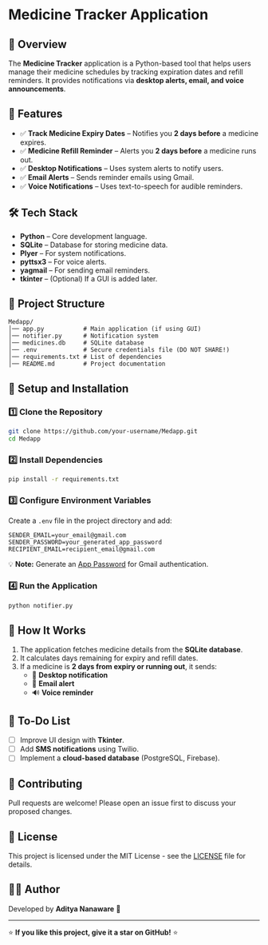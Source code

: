 # Medicine Tracker Application

## 📌 Overview
The **Medicine Tracker** application is a Python-based tool that helps users manage their medicine schedules by tracking expiration dates and refill reminders. It provides notifications via **desktop alerts, email, and voice announcements**.

## 🚀 Features
- ✅ **Track Medicine Expiry Dates** – Notifies you **2 days before** a medicine expires.
- ✅ **Medicine Refill Reminder** – Alerts you **2 days before** a medicine runs out.
- ✅ **Desktop Notifications** – Uses system alerts to notify users.
- ✅ **Email Alerts** – Sends reminder emails using Gmail.
- ✅ **Voice Notifications** – Uses text-to-speech for audible reminders.

## 🛠️ Tech Stack
- **Python** – Core development language.
- **SQLite** – Database for storing medicine data.
- **Plyer** – For system notifications.
- **pyttsx3** – For voice alerts.
- **yagmail** – For sending email reminders.
- **tkinter** – (Optional) If a GUI is added later.

## 📂 Project Structure
```
Medapp/
│── app.py           # Main application (if using GUI)
│── notifier.py      # Notification system
│── medicines.db     # SQLite database
│── .env             # Secure credentials file (DO NOT SHARE!)
│── requirements.txt # List of dependencies
│── README.md        # Project documentation
```

## 🔧 Setup and Installation
### 1️⃣ Clone the Repository
```sh
git clone https://github.com/your-username/Medapp.git
cd Medapp
```

### 2️⃣ Install Dependencies
```sh
pip install -r requirements.txt
```

### 3️⃣ Configure Environment Variables
Create a `.env` file in the project directory and add:
```
SENDER_EMAIL=your_email@gmail.com
SENDER_PASSWORD=your_generated_app_password
RECIPIENT_EMAIL=recipient_email@gmail.com
```
💡 **Note:** Generate an [App Password](https://myaccount.google.com/apppasswords) for Gmail authentication.

### 4️⃣ Run the Application
```sh
python notifier.py
```

## 📩 How It Works
1. The application fetches medicine details from the **SQLite database**.
2. It calculates days remaining for expiry and refill dates.
3. If a medicine is **2 days from expiry or running out**, it sends:
   - 🔔 **Desktop notification**
   - 📧 **Email alert**
   - 🔊 **Voice reminder**

## 📝 To-Do List
- [ ] Improve UI design with **Tkinter**.
- [ ] Add **SMS notifications** using Twilio.
- [ ] Implement a **cloud-based database** (PostgreSQL, Firebase).

## 🤝 Contributing
Pull requests are welcome! Please open an issue first to discuss your proposed changes.

## 📜 License
This project is licensed under the MIT License - see the [LICENSE](LICENSE) file for details.

## 👨‍💻 Author
Developed by **Aditya Nanaware** 🚀

---
⭐ **If you like this project, give it a star on GitHub!** ⭐

